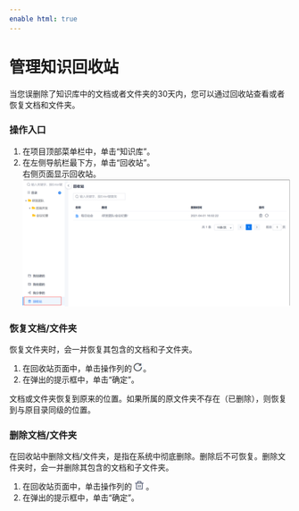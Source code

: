 ```yaml
---
enable html: true
---
```

# 管理知识回收站

当您误删除了知识库中的文档或者文件夹的30天内，您可以通过回收站查看或者恢复文档和文件夹。

### 操作入口
1. 在项目顶部菜单栏中，单击“知识库”。
2. 在左侧导航栏最下方，单击“回收站”。                     
     右侧页面显示回收站。                 
      <img src="fig/项目-知识库回收站.png" style="zoom:50%">
      
### 恢复文档/文件夹                  
恢复文件夹时，会一并恢复其包含的文档和子文件夹。               
1. 在回收站页面中，单击操作列的![](fig/恢复.png)。
2. 在弹出的提示框中，单击“确定”。

文档或文件夹恢复到原来的位置。如果所属的原文件夹不存在（已删除），则恢复到与原目录同级的位置。

### 删除文档/文件夹                
在回收站中删除文档/文件夹，是指在系统中彻底删除。删除后不可恢复。删除文件夹时，会一并删除其包含的文档和子文件夹。              
1. 在回收站页面中，单击操作列的![](fig/delete01.png)。
2. 在弹出的提示框中，单击“确定”。
